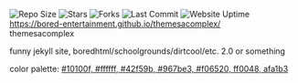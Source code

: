 ![Repo Size](https://img.shields.io/github/repo-size/Bored-Entertainment/themesacomplex?style=for-the-badge)
![Stars](https://img.shields.io/github/stars/Bored-Entertainment/themesacomplex?style=for-the-badge)
![Forks](https://img.shields.io/github/forks/Bored-Entertainment/themesacomplex?style=for-the-badge)
![Last Commit](https://img.shields.io/github/last-commit/Bored-Entertainment/themesacomplex?style=for-the-badge)
![Website Uptime](https://img.shields.io/website?style=for-the-badge&up_message=online&url=https%3A%2F%2Fmesacomplex.tk)
https://bored-entertainment.github.io/themesacomplex/
<br>
themesacomplex

funny jekyll site,
boredhtml/schoolgrounds/dirtcool/etc. 2.0 or something

color palette: <a href="https://colorpeek.com/#10100f,ffffff,42f59b,967be3,f06520,ff0048,afa1b3">#10100f, #ffffff, #42f59b, #967be3, #f06520, ff0048, afa1b3</a>

